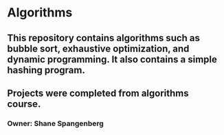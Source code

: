 # Algorithms

## This repository contains algorithms such as bubble sort, exhaustive optimization, and dynamic programming. It also contains a simple hashing program.

## Projects were completed from algorithms course.

### Owner: Shane Spangenberg

